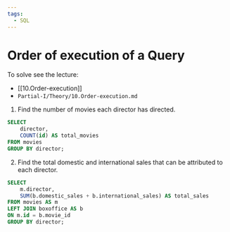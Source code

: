 ```yaml
---
tags:
  - SQL
---
```

# Order of execution of a Query
To solve see the lecture:
- [[10.Order-execution]]
- `Partial-I/Theory/10.Order-execution.md`

1. Find the number of movies each director has directed.
```SQL
SELECT 
    director, 
    COUNT(id) AS total_movies
FROM movies
GROUP BY director;
```
2. Find the total domestic and international sales that can be attributed to each director.
```SQL
SELECT 
    m.director, 
    SUM(b.domestic_sales + b.international_sales) AS total_sales
FROM movies AS m
LEFT JOIN boxoffice AS b
ON m.id = b.movie_id
GROUP BY director;
```